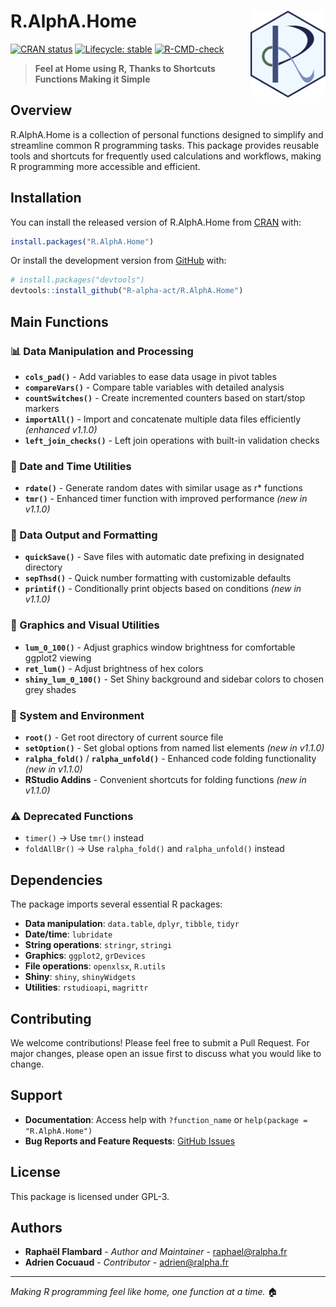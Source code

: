 # R.AlphA.Home <img src="man/figures/logo.png" align="right" height="139" alt="" />

<!-- badges: start -->
[![CRAN status](https://www.r-pkg.org/badges/version/R.AlphA.Home)](https://CRAN.R-project.org/package=R.AlphA.Home)
[![Lifecycle: stable](https://img.shields.io/badge/lifecycle-stable-brightgreen.svg)](https://lifecycle.r-lib.org/articles/stages.html#stable)
[![R-CMD-check](https://github.com/R-alpha-act/R.AlphA.Home/workflows/R-CMD-check/badge.svg)](https://github.com/R-alpha-act/R.AlphA.Home/actions)
<!-- badges: end -->

> **Feel at Home using R, Thanks to Shortcuts Functions Making it Simple**

## Overview

R.AlphA.Home is a collection of personal functions designed to simplify and streamline common R programming tasks. This package provides reusable tools and shortcuts for frequently used calculations and workflows, making R programming more accessible and efficient.

## Installation

You can install the released version of R.AlphA.Home from [CRAN](https://CRAN.R-project.org) with:

```r
install.packages("R.AlphA.Home")
```

Or install the development version from [GitHub](https://github.com/) with:

```r
# install.packages("devtools")
devtools::install_github("R-alpha-act/R.AlphA.Home")
```

## Main Functions

### 📊 Data Manipulation and Processing
- **`cols_pad()`** - Add variables to ease data usage in pivot tables
- **`compareVars()`** - Compare table variables with detailed analysis
- **`countSwitches()`** - Create incremented counters based on start/stop markers
- **`importAll()`** - Import and concatenate multiple data files efficiently *(enhanced v1.1.0)*
- **`left_join_checks()`** - Left join operations with built-in validation checks

### 📅 Date and Time Utilities
- **`rdate()`** - Generate random dates with similar usage as r* functions
- **`tmr()`** - Enhanced timer function with improved performance *(new in v1.1.0)*

### 💾 Data Output and Formatting
- **`quickSave()`** - Save files with automatic date prefixing in designated directory
- **`sepThsd()`** - Quick number formatting with customizable defaults
- **`printif()`** - Conditionally print objects based on conditions *(new in v1.1.0)*

### 🎨 Graphics and Visual Utilities
- **`lum_0_100()`** - Adjust graphics window brightness for comfortable ggplot2 viewing
- **`ret_lum()`** - Adjust brightness of hex colors
- **`shiny_lum_0_100()`** - Set Shiny background and sidebar colors to chosen grey shades

### 🔧 System and Environment
- **`root()`** - Get root directory of current source file
- **`setOption()`** - Set global options from named list elements *(new in v1.1.0)*
- **`ralpha_fold()`** / **`ralpha_unfold()`** - Enhanced code folding functionality *(new in v1.1.0)*
- **RStudio Addins** - Convenient shortcuts for folding functions *(new in v1.1.0)*

### ⚠️ Deprecated Functions
- `timer()` → Use `tmr()` instead
- `foldAllBr()` → Use `ralpha_fold()` and `ralpha_unfold()` instead

## Dependencies

The package imports several essential R packages:
- **Data manipulation**: `data.table`, `dplyr`, `tibble`, `tidyr`
- **Date/time**: `lubridate`
- **String operations**: `stringr`, `stringi`
- **Graphics**: `ggplot2`, `grDevices`
- **File operations**: `openxlsx`, `R.utils`
- **Shiny**: `shiny`, `shinyWidgets`
- **Utilities**: `rstudioapi`, `magrittr`

## Contributing

We welcome contributions! Please feel free to submit a Pull Request. For major changes, please open an issue first to discuss what you would like to change.

## Support

-  **Documentation**: Access help with `?function_name` or `help(package = "R.AlphA.Home")`
-  **Bug Reports and Feature Requests**: [GitHub Issues](https://github.com/R-alpha-act/R.AlphA.Home/issues)

## License

This package is licensed under GPL-3.

## Authors

- **Raphaël Flambard** - *Author and Maintainer* - [raphael@ralpha.fr](mailto:raphael@ralpha.fr)
- **Adrien Cocuaud** - *Contributor* - [adrien@ralpha.fr](mailto:adrien@ralpha.fr)

---

*Making R programming feel like home, one function at a time.* 🏠
